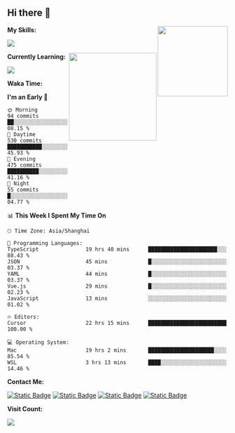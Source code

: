 ## Hi there 👋

<img align="right" height=160 src="https://s2.loli.net/2024/05/01/uw3cVq5TUCnhYLy.png" />

**My Skills:**
<p align="left">
  <a href="https://skillicons.dev">
    <img src="https://skillicons.dev/icons?i=git,docker,go,js,ts,react,vue,tailwind,electron,nextjs&perline=8" />
  </a>
</p>

<a href="https://github.com/anuraghazra/convoychat">
  <img height=200 align="right" src="https://stats.ronki.moe/api/top-langs?username=lonzzi&layout=compact&langs_count=8&card_width=320" />
</a>

**Currently Learning:**
<p align="left">
  <a href="https://skillicons.dev">
    <img src="https://skillicons.dev/icons?i=flutter,dart,py,rust" />
  </a>
</p>



**Waka Time:**
<!--START_SECTION:waka-->
**I'm an Early 🐤** 

```text
🌞 Morning                94 commits          ██░░░░░░░░░░░░░░░░░░░░░░░   08.15 % 
🌆 Daytime                530 commits         ███████████░░░░░░░░░░░░░░   45.93 % 
🌃 Evening                475 commits         ██████████░░░░░░░░░░░░░░░   41.16 % 
🌙 Night                  55 commits          █░░░░░░░░░░░░░░░░░░░░░░░░   04.77 % 
```


📊 **This Week I Spent My Time On** 

```text
🕑︎ Time Zone: Asia/Shanghai

💬 Programming Languages: 
TypeScript               19 hrs 40 mins      ██████████████████████░░░   88.43 % 
JSON                     45 mins             █░░░░░░░░░░░░░░░░░░░░░░░░   03.37 % 
YAML                     44 mins             █░░░░░░░░░░░░░░░░░░░░░░░░   03.37 % 
Vue.js                   29 mins             █░░░░░░░░░░░░░░░░░░░░░░░░   02.23 % 
JavaScript               13 mins             ░░░░░░░░░░░░░░░░░░░░░░░░░   01.02 % 

🔥 Editors: 
Cursor                   22 hrs 15 mins      █████████████████████████   100.00 % 

💻 Operating System: 
Mac                      19 hrs 2 mins       █████████████████████░░░░   85.54 % 
WSL                      3 hrs 13 mins       ████░░░░░░░░░░░░░░░░░░░░░   14.46 % 
```


<!--END_SECTION:waka-->

**Contact Me:**
<p>
  <a href="https://space.bilibili.com/13424328"><img alt="Static Badge" src="https://img.shields.io/badge/bilibili-ColourCode?style=flat-square&logo=bilibili&color=%23fb7299"></a>
  <a href="https://github.com/lonzzi"><img alt="Static Badge" src="https://img.shields.io/badge/GitHub-ColourCode?style=flat-square&logo=GitHub&color=%23555555"></a>
  <a href="https://twitter.com/lonzzi102"><img alt="Static Badge" src="https://img.shields.io/badge/X-ColourCode?style=flat-square&logo=x&color=%231D9BF0"></a>
  <a href="https://t.me/ronkimoe"><img alt="Static Badge" src="https://img.shields.io/badge/telegram-ColourCode?style=flat-square&logo=telegram&color=%23ED1965"></a>
</p>

**Visit Count:**
<p>
  <img src="https://count.ronki.moe/github:lonzzi?theme=rule34&render=pixelated">
</p>
